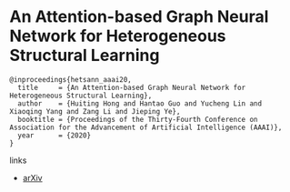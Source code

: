 # An Attention-based Graph Neural Network for Heterogeneous Structural Learning

```
@inproceedings{hetsann_aaai20,
  title     = {An Attention-based Graph Neural Network for Heterogeneous Structural Learning},
  author    = {Huiting Hong and Hantao Guo and Yucheng Lin and Xiaoqing Yang and Zang Li and Jieping Ye},
  booktitle = {Proceedings of the Thirty-Fourth Conference on Association for the Advancement of Artificial Intelligence (AAAI)},
  year      = {2020}
}
```

links
- [arXiv](https://arxiv.org/abs/1912.10832)
